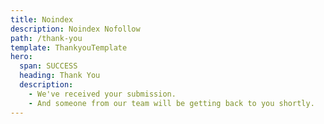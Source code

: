 ```yaml
---
title: Noindex
description: Noindex Nofollow
path: /thank-you
template: ThankyouTemplate
hero:
  span: SUCCESS
  heading: Thank You
  description:
    - We've received your submission.
    - And someone from our team will be getting back to you shortly.
---
```

